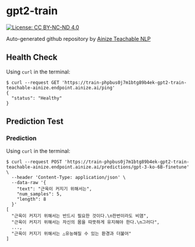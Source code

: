 # gpt2-train
[![License: CC BY-NC-ND 4.0](https://img.shields.io/badge/License-CC%20BY--NC--ND%204.0-lightgrey.svg)](https://github.com/kakaobrain/kogpt/blob/main/LICENSE.cc-by-nc-nd-4.0)

Auto-generated github repository by [Ainize Teachable NLP](https://ainize.ai/teachable-nlp)
## Health Check
Using `curl` in the terminal:
```
$ curl --request GET 'https://train-phpbus0j7m1btg89b4ek-gpt2-train-teachable-ainize.endpoint.ainize.ai/ping'
{
  "status": "Healthy"
}
```
## Prediction Test
### Prediction
Using `curl` in the terminal:
```
$ curl --request POST 'https://train-phpbus0j7m1btg89b4ek-gpt2-train-teachable-ainize.endpoint.ainize.ai/predictions/gpt-3-ko-6B-finetune' \
  --header 'Content-Type: application/json' \
  --data-raw '{
    "text": "근육이 커지기 위해서는",
    "num_samples": 5,
    "length": 8
  }'
[
  "근육이 커지기 위해서는 반드시 필요한 것이다.\n한번이라도 비염",
  "근육이 커지기 위해서는 자신의 몸을 따뜻하게 유지해야 한다.\n그러다",
  ...,
  "근육이 커지기 위해서는 △유능해질 수 있는 환경과 더불어"
]
``` 

